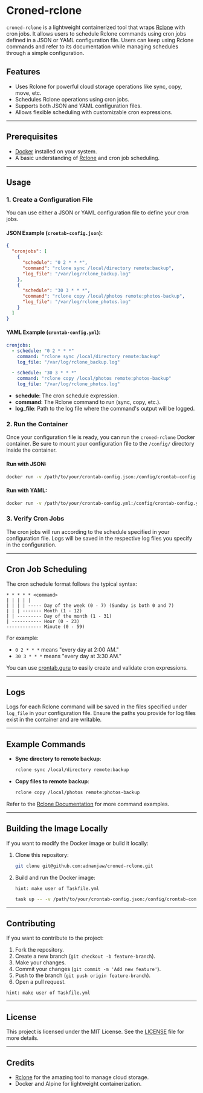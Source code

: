 
# Croned-rclone

`croned-rclone` is a lightweight containerized tool that wraps [Rclone](https://rclone.org/) with cron jobs. It allows users to schedule Rclone commands using cron jobs defined in a JSON or YAML configuration file. Users can keep using Rclone commands and refer to its documentation while managing schedules through a simple configuration.

## Features
- Uses Rclone for powerful cloud storage operations like sync, copy, move, etc.
- Schedules Rclone operations using cron jobs.
- Supports both JSON and YAML configuration files.
- Allows flexible scheduling with customizable cron expressions.

---

## Prerequisites
- [Docker](https://docs.docker.com/get-docker/) installed on your system.
- A basic understanding of [Rclone](https://rclone.org/) and cron job scheduling.

---

## Usage

### 1. Create a Configuration File
You can use either a JSON or YAML configuration file to define your cron jobs.

#### JSON Example (`crontab-config.json`):
```json
{
  "cronjobs": [
    {
      "schedule": "0 2 * * *",
      "command": "rclone sync /local/directory remote:backup",
      "log_file": "/var/log/rclone_backup.log"
    },
    {
      "schedule": "30 3 * * *",
      "command": "rclone copy /local/photos remote:photos-backup",
      "log_file": "/var/log/rclone_photos.log"
    }
  ]
}
```

#### YAML Example (`crontab-config.yml`):
```yaml
cronjobs:
  - schedule: "0 2 * * *"
    command: "rclone sync /local/directory remote:backup"
    log_file: "/var/log/rclone_backup.log"

  - schedule: "30 3 * * *"
    command: "rclone copy /local/photos remote:photos-backup"
    log_file: "/var/log/rclone_photos.log"
```

- **schedule**: The cron schedule expression.
- **command**: The Rclone command to run (sync, copy, etc.).
- **log_file**: Path to the log file where the command's output will be logged.

### 2. Run the Container
Once your configuration file is ready, you can run the `croned-rclone` Docker container. Be sure to mount your configuration file to the `/config/` directory inside the container.

#### Run with JSON:
```bash
docker run -v /path/to/your/crontab-config.json:/config/crontab-config.json croned-rclone
```

#### Run with YAML:
```bash
docker run -v /path/to/your/crontab-config.yml:/config/crontab-config.yml croned-rclone
```

### 3. Verify Cron Jobs
The cron jobs will run according to the schedule specified in your configuration file. Logs will be saved in the respective log files you specify in the configuration.

---

## Cron Job Scheduling

The cron schedule format follows the typical syntax:

```
* * * * * <command>
| | | | |
| | | | ----- Day of the week (0 - 7) (Sunday is both 0 and 7)
| | | ------- Month (1 - 12)
| | --------- Day of the month (1 - 31)
| ----------- Hour (0 - 23)
------------- Minute (0 - 59)
```

For example:
- `0 2 * * *` means "every day at 2:00 AM."
- `30 3 * * *` means "every day at 3:30 AM."

You can use [crontab.guru](https://crontab.guru/) to easily create and validate cron expressions.

---

## Logs
Logs for each Rclone command will be saved in the files specified under `log_file` in your configuration file. Ensure the paths you provide for log files exist in the container and are writable.

---

## Example Commands

- **Sync directory to remote backup**:
  ```bash
  rclone sync /local/directory remote:backup
  ```

- **Copy files to remote backup**:
  ```bash
  rclone copy /local/photos remote:photos-backup
  ```

Refer to the [Rclone Documentation](https://rclone.org/docs/) for more command examples.

---

## Building the Image Locally

If you want to modify the Docker image or build it locally:

1. Clone this repository:
   ```bash
   git clone git@github.com:adnanjaw/croned-rclone.git
   ```

2. Build and run the Docker image:
    ```text
    hint: make user of Taskfile.yml
    ```
   
   ```bash
   task up -- -v /path/to/your/crontab-config.json:/config/crontab-config.json
   ```
---

## Contributing

If you want to contribute to the project:

1. Fork the repository.
2. Create a new branch (`git checkout -b feature-branch`).
3. Make your changes.
4. Commit your changes (`git commit -m 'Add new feature'`).
5. Push to the branch (`git push origin feature-branch`).
6. Open a pull request.

```text
hint: make user of Taskfile.yml
```
---

## License

This project is licensed under the MIT License. See the [LICENSE](LICENSE) file for more details.

---

## Credits

- [Rclone](https://rclone.org/) for the amazing tool to manage cloud storage.
- Docker and Alpine for lightweight containerization.